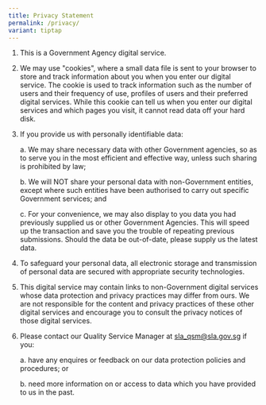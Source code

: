```yaml
---
title: Privacy Statement
permalink: /privacy/
variant: tiptap
---
```

<ol>
<li>
<p>This is a Government Agency digital service.</p>
</li>
<li>
<p>We may use "cookies", where a small data file is sent to your browser
to store and track information about you when you enter our digital service.
The cookie is used to track information such as the number of users and
their frequency of use, profiles of users and their preferred digital services.
While this cookie can tell us when you enter our digital services and which
pages you visit, it cannot read data off your hard disk.</p>
</li>
<li>
<p>If you provide us with personally identifiable data:</p>
<p>a. We may share necessary data with other Government agencies, so as to
serve you in the most efficient and effective way, unless such sharing
is prohibited by law;</p>
<p>b. We will NOT share your personal data with non-Government entities,
except where such entities have been authorised to carry out specific Government
services; and</p>
<p>c. For your convenience, we may also display to you data you had previously
supplied us or other Government Agencies. This will speed up the transaction
and save you the trouble of repeating previous submissions. Should the
data be out-of-date, please supply us the latest data.</p>
</li>
<li>
<p>To safeguard your personal data, all electronic storage and transmission
of personal data are secured with appropriate security technologies.</p>
</li>
<li>
<p>This digital service may contain links to non-Government digital services
whose data protection and privacy practices may differ from ours. We are
not responsible for the content and privacy practices of these other digital
services and encourage you to consult the privacy notices of those digital
services.</p>
</li>
<li>
<p>Please contact our Quality Service Manager at&nbsp;<a href="mailto:sla_qsm@sla.gov.sg" rel="noopener noreferrer nofollow" target="_blank">sla_qsm@sla.gov.sg</a>&nbsp;if
you:</p>
<p>a. have any enquires or feedback on our data protection policies and procedures;
or</p>
<p>b. need more information on or access to data which you have provided
to us in the past.</p>
</li>
</ol>
<p></p>